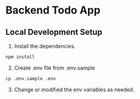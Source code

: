 # Backend Todo App

## Local Development Setup

1. Install the dependencies.

```
npm install
```

2. Create .env file from .env.sample

```
cp .env.sample .env
```

3. Change or modified the env variables as needed.
